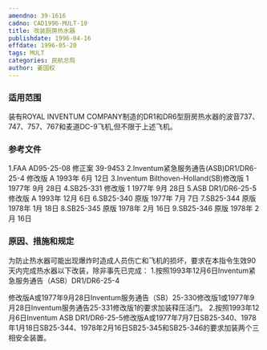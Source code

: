 ```yaml
---
amendno: 39-1616
cadno: CAD1996-MULT-10
title: 改装厨房热水器
publishdate: 1996-04-16
effdate: 1996-05-20
tags: MULT
categories: 民航总局
author: 姜国权
---
```


### 适用范围 
装有ROYAL INVENTUM COMPANY制造的DR1和DR6型厨房热水器的波音737、747、757、767和麦道DC-9飞机,但不限于上述飞机。

<!--more-->
### 参考文件
   1.FAA AD95-25-08 修正案 39-9453 
2.Inventum紧急服务通告(ASB)DR1/DR6-25-4 修改版 A 1993年 6月 12日
   3.Inventum Bilthoven-Holland(SB)修改版 1 1977年 9月 28日
 4.SB25-331 修改版 1 1977年 9月 28日
 5.ASB 
DR1/DR6-25-5 修改版 A 1993年 12月 6日
 6.SB25-340 原版 1977年 7月 7日
 7.SB25-344 原版 1978年 1月 18日
 8.SB25-345 原版 1978年 2月 16日
 9.SB25-346 原版 1978年 2月 16日

### 原因、措施和规定 
为防止热水器可能出现爆炸时造成人员伤亡和飞机的损坏，要求在本指令生效90天内完成热水器以下改装，除非事先已完成： 
    1.按照1993年12月6日Inventum紧急服务通告（ASB）DR1/DR6-25-4
       
修改版A或1977年9月28日Inventum服务通告（SB）25-330修改版1或1977年9月28日Inventum服务通告25-331修改版1的要求加装释压活门。 
    2.按照1993年12月6日Inventum ASB DR1/DR6-25-5修改版A或1977年7月7日SB25-340、1978年1月18日SB25-344、1978年2月16日SB25-345和SB25-346的要求加装两个三相安全装置。
